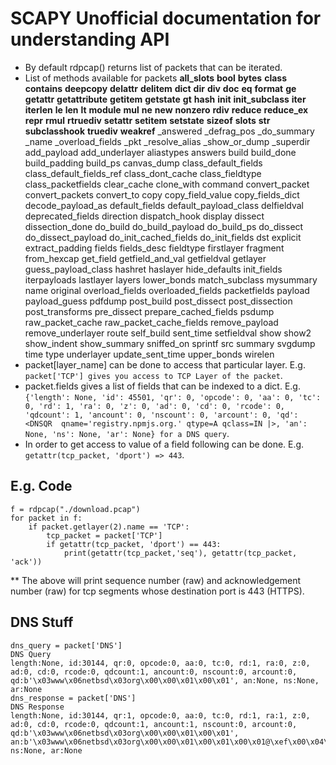 # SCAPY Unofficial documentation for understanding API

* By default rdpcap() returns list of packets that can be iterated.
* List of methods available for packets
__all_slots__
__bool__
__bytes__
__class__
__contains__
__deepcopy__
__delattr__
__delitem__
__dict__
__dir__
__div__
__doc__
__eq__
__format__
__ge__
__getattr__
__getattribute__
__getitem__
__getstate__
__gt__
__hash__
__init__
__init_subclass__
__iter__
__iterlen__
__le__
__len__
__lt__
__module__
__mul__
__ne__
__new__
__nonzero__
__rdiv__
__reduce__
__reduce_ex__
__repr__
__rmul__
__rtruediv__
__setattr__
__setitem__
__setstate__
__sizeof__
__slots__
__str__
__subclasshook__
__truediv__
__weakref__
_answered
_defrag_pos
_do_summary
_name
_overload_fields
_pkt
_resolve_alias
_show_or_dump
_superdir
add_payload
add_underlayer
aliastypes
answers
build
build_done
build_padding
build_ps
canvas_dump
class_default_fields
class_default_fields_ref
class_dont_cache
class_fieldtype
class_packetfields
clear_cache
clone_with
command
convert_packet
convert_packets
convert_to
copy
copy_field_value
copy_fields_dict
decode_payload_as
default_fields
default_payload_class
delfieldval
deprecated_fields
direction
dispatch_hook
display
dissect
dissection_done
do_build
do_build_payload
do_build_ps
do_dissect
do_dissect_payload
do_init_cached_fields
do_init_fields
dst
explicit
extract_padding
fields
fields_desc
fieldtype
firstlayer
fragment
from_hexcap
get_field
getfield_and_val
getfieldval
getlayer
guess_payload_class
hashret
haslayer
hide_defaults
init_fields
iterpayloads
lastlayer
layers
lower_bonds
match_subclass
mysummary
name
original
overload_fields
overloaded_fields
packetfields
payload
payload_guess
pdfdump
post_build
post_dissect
post_dissection
post_transforms
pre_dissect
prepare_cached_fields
psdump
raw_packet_cache
raw_packet_cache_fields
remove_payload
remove_underlayer
route
self_build
sent_time
setfieldval
show
show2
show_indent
show_summary
sniffed_on
sprintf
src
summary
svgdump
time
type
underlayer
update_sent_time
upper_bonds
wirelen
* packet[layer_name] can be done to access that particular layer. E.g. `packet['TCP'] gives you access to TCP Layer of the packet`.
* packet.fields gives a list of fields that can be indexed to a dict. E.g. `{'length': None, 'id': 45501, 'qr': 0, 'opcode': 0, 'aa': 0, 'tc': 0, 'rd': 1, 'ra': 0, 'z': 0, 'ad': 0, 'cd': 0, 'rcode': 0, 'qdcount': 1, 'ancount': 0, 'nscount': 0, 'arcount': 0, 'qd': <DNSQR  qname='registry.npmjs.org.' qtype=A qclass=IN |>, 'an': None, 'ns': None, 'ar': None} for a DNS query`.
* In order to get access to value of a field following can be done. E.g. `getattr(tcp_packet, 'dport') => 443`.
## E.g. Code
```
f = rdpcap("./download.pcap")
for packet in f:
    if packet.getlayer(2).name == 'TCP':
        tcp_packet = packet['TCP']
        if getattr(tcp_packet, 'dport') == 443:
            print(getattr(tcp_packet,'seq'), getattr(tcp_packet, 'ack'))
```
** The above will print sequence number (raw) and acknowledgement number (raw) for tcp segments whose destination port is 443 (HTTPS).

## DNS Stuff 
```
dns_query = packet['DNS']  
DNS Query  
length:None, id:30144, qr:0, opcode:0, aa:0, tc:0, rd:1, ra:0, z:0, ad:0, cd:0, rcode:0, qdcount:1, ancount:0, nscount:0, arcount:0, qd:b'\x03www\x06netbsd\x03org\x00\x00\x01\x00\x01', an:None, ns:None, ar:None  
dns_response = packet['DNS']  
DNS Response
length:None, id:30144, qr:1, opcode:0, aa:0, tc:0, rd:1, ra:1, z:0, ad:0, cd:0, rcode:0, qdcount:1, ancount:1, nscount:0, arcount:0, qd:b'\x03www\x06netbsd\x03org\x00\x00\x01\x00\x01', an:b'\x03www\x06netbsd\x03org\x00\x00\x01\x00\x01\x00\x01@\xef\x00\x04\xcc\x98\xbe\x0c', ns:None, ar:None  
```

